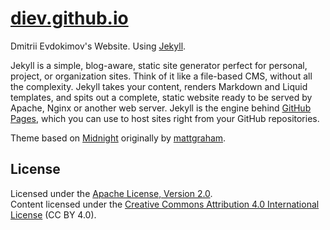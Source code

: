 # [diev.github.io](http://diev.github.io/)

Dmitrii Evdokimov's Website. 
Using [Jekyll](https://github.com/jekyll/jekyll).

Jekyll is a simple, blog-aware, static site generator perfect for personal, 
project, or organization sites. Think of it like a file-based CMS, without 
all the complexity. Jekyll takes your content, renders Markdown and Liquid 
templates, and spits out a complete, static website ready to be served by 
Apache, Nginx or another web server. Jekyll is the engine behind 
[GitHub Pages](https://pages.github.com), which you can use to host sites 
right from your GitHub repositories.

Theme based on [Midnight](https://github.com/pages-themes/midnight) 
originally by [mattgraham](https://twitter.com/michigangraham).

## License

Licensed under the [Apache License, Version 2.0](LICENSE).  
Content licensed under the [Creative Commons Attribution 4.0 International 
License](http://creativecommons.org/licenses/by/4.0/) (CC BY 4.0).
